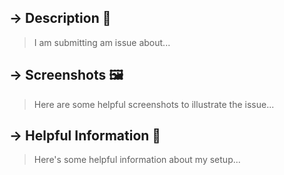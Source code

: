 <!--------------------------------------------
🌈🌈🌈🌈🌈🌈🌈🌈🌈🌈🌈🌈🌈🌈🌈🌈🌈🌈🌈
DEAR BELOVED ML5 COMMUNITY MEMBER. WELCOME.

BEFORE SUBMITTING AN ISSUE PLEASE MAKE
SURE TO SUBMIT THE RELEVANT INFORMATION
TO THE SECTIONS LISTED BELOW. 
HELP US HELP YOU BY PROVIDING ALL THE HELPFUL
INFORMATION THAT WILL ALLOW THE ML5 COMMUNITY
TO UNDERSTAND WHAT YOUR ISSUE SUBMISSION IS ABOUT.
WE WILL PRIORITIZE WELL DOCUMENTED ISSUES.

THANK YOU! MERCI! ABRIGADO! GRACIAS! DANKE!
🌈🌈🌈🌈🌈🌈🌈🌈🌈🌈🌈🌈🌈🌈🌈🌈🌈🌈🌈
---------------------------------------------->



<!--------------------------------------------
A clear and concise description of what the issue is about. 
Let us know if you:

- found a bug 🐛
- want to suggest an update 💡
- have an idea for a new feature 🆕 
---------------------------------------------->

## → Description 📝
> I am submitting am issue about...



<!--------------------------------------------
(Any relevant screenshots, sketches, or helpful concept diagrams)
---------------------------------------------->

## → Screenshots 🖼
> Here are some helpful screenshots to illustrate the issue...



<!--------------------------------------------
A list of relevant information for this issue. 
This will help people navigate the project and offer some clues of where to start. 
Depending on the nature of this issue, important and helpful information might include:

COPY/PASTE/FILL ME IN BELOW:
- **Web browser and version**:
- **Operating System**:
- **ml5 version you're using**:
- **Links to example code**:

---------------------------------------------->

## → Helpful Information 🦄
> Here's some helpful information about my setup...



